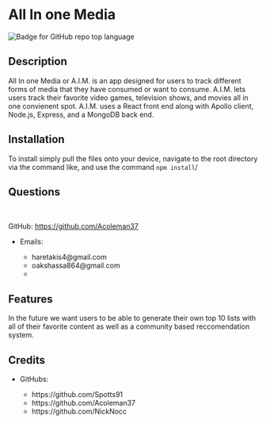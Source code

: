 # All In one Media
![Badge for GitHub repo top language](https://img.shields.io/github/languages/top/Acoleman37/media-app?style=flat&logo=appveyor)
## Description
  
All In one Media or A.I.M. is an app designed for users to track different forms of media that they have consumed or want to consume. A.I.M. lets users track their favorite video games, television shows, and movies all in one convienent spot. A.I.M. uses a React front end along with Apollo client, Node.js, Express, and a MongoDB back end.



## Installation

To install simply pull the files onto your device, navigate to the root directory via the command like, and use the command `npm install`/

## Questions

 </br>
  
GitHub: https://github.com/Acoleman37 </br>
<ul>
<li>Emails: </li>
    <ul>
        <li>haretakis4@gmail.com</li>
        <li>oakshassa864@gmail.com</li>
        <li></li>
    </ul>
</ul>

## Features

In the future we want users to be able to generate their own top 10 lists with all of their favorite content as well as a community based reccomendation system.



## Credits
<ul>
    <li>GitHubs:</li> 
    <ul>
        <li>https://github.com/Spotts91</li>
        <li>https://github.com/Acoleman37</li>
        <li>https://github.com/NickNocc</li>
    </ul>
</ul>

